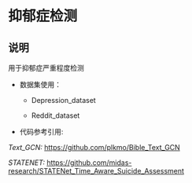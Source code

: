 # 抑郁症检测

## 说明

用于抑郁症严重程度检测

- 数据集使用：

  - Depression_dataset

  - Reddit_dataset


- 代码参考引用:

*Text_GCN:* https://github.com/plkmo/Bible_Text_GCN

*STATENET:* https://github.com/midas-research/STATENet_Time_Aware_Suicide_Assessment
